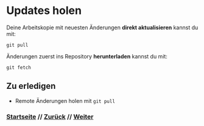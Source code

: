 # Updates holen

Deine Arbeitskopie mit neuesten Änderungen **direkt aktualisieren** kannst du mit:

```
git pull
```

Änderungen zuerst ins Repository **herunterladen** kannst du mit:

```
git fetch
```

## Zu erledigen
- Remote Änderungen holen mit `git pull`

### [Startseite](index.md) // [Zurück](clone.md) // [Weiter](merge.md)
